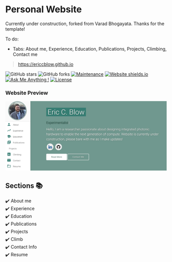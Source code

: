 # Personal Website

Currently under construction, forked from Varad Bhogayata. Thanks for the template!

To do: 
- Tabs: About me, Experience, Education, Publications, Projects, Climbing, Contact me

> https://ericcblow.github.io

![GitHub stars](https://img.shields.io/github/stars/ericcblow/ericcblow.github.io) 
![GitHub forks](https://img.shields.io/github/forks/ericcblow/ericcblow.github.io)
[![Maintenance](https://img.shields.io/badge/maintained-yes-green.svg)](https://github.com/ericcblow/ericcblow.github.io/commits/master)
[![Website shields.io](https://img.shields.io/badge/website-up-yellow)](http://ericcblow.github.io/)
[![Ask Me Anything !](https://img.shields.io/badge/ask%20me-linkedin-1abc9c.svg)](https://www.linkedin.com/in/ericcblow/)
[![License](http://img.shields.io/:license-mit-blue.svg?style=flat-square)](http://badges.mit-license.org)

### Website Preview
<p align="center"> 
  <kbd>
    <a href="https://ericcblow.github.io" target="_blank"><img src="/examples/preview.JPG">
  </a>
  </kbd>
</p>


## Sections 📚
✔️ About me \
✔️ Experience \
✔️ Education \
✔️ Publications \
✔️ Projects \
✔️ Climb \
✔️ Contact Info \
✔️ Resume